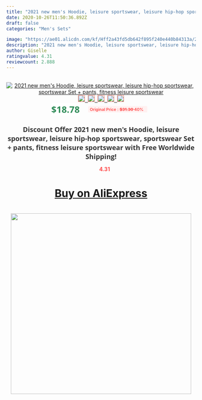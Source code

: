 ```yaml
---
title: "2021 new men's Hoodie, leisure sportswear, leisure hip-hop sportswear, sportswear Set + pants, fitness leisure sportswear"
date: 2020-10-26T11:50:36.892Z
draft: false
categories: "Men's Sets"

image: "https://ae01.alicdn.com/kf/Hff2a43fd5db642f895f240e440b84313a/2021-new-men-s-Hoodie-leisure-sportswear-leisure-hip-hop-sportswear-sportswear-Set-pants-fitness-leisure.jpg"
description: "2021 new men's Hoodie, leisure sportswear, leisure hip-hop sportswear, sportswear Set + pants, fitness leisure sportswear"
author: Giselle
ratingvalue: 4.31
reviewcount: 2.888
---
```

<br>
<div style="text-align: center;">
<a href="https://s.click.aliexpress.com/e/_A3DqT7" target="_blank" rel="nofollow noopener noreferrer"><img alt="2021 new men's Hoodie, leisure sportswear, leisure hip-hop sportswear, sportswear Set + pants, fitness leisure sportswear" class="magnifier-image" src="https://ae01.alicdn.com/kf/Hff2a43fd5db642f895f240e440b84313a/2021-new-men-s-Hoodie-leisure-sportswear-leisure-hip-hop-sportswear-sportswear-Set-pants-fitness-leisure.jpg_640x640.jpg">
<br>
<img style="border:1px solid salmon" src="https://ae01.alicdn.com/kf/Hff2a43fd5db642f895f240e440b84313a/2021-new-men-s-Hoodie-leisure-sportswear-leisure-hip-hop-sportswear-sportswear-Set-pants-fitness-leisure.jpg_120x120.jpg">&nbsp;&nbsp;<img style="border:1px solid salmon" src="https://ae01.alicdn.com/kf/Hfe5f7d89ce3a4cd48c4c3705f908f4d24/2021-new-men-s-Hoodie-leisure-sportswear-leisure-hip-hop-sportswear-sportswear-Set-pants-fitness-leisure.jpg_120x120.jpg">&nbsp;&nbsp;<img style="border:1px solid salmon" src="https://ae01.alicdn.com/kf/H16187f97322d47f38bf9c41b31869173r/2021-new-men-s-Hoodie-leisure-sportswear-leisure-hip-hop-sportswear-sportswear-Set-pants-fitness-leisure.jpg_120x120.jpg">&nbsp;&nbsp;<img style="border:1px solid salmon" src="https://ae01.alicdn.com/kf/H68f3ae747cda4ed0a91fb734b8c93cc8C/2021-new-men-s-Hoodie-leisure-sportswear-leisure-hip-hop-sportswear-sportswear-Set-pants-fitness-leisure.jpg_120x120.jpg">&nbsp;&nbsp;<img style="border:1px solid salmon" src="https://ae01.alicdn.com/kf/Hac060f54f48a4c25b8becc1d028dcd7b5/2021-new-men-s-Hoodie-leisure-sportswear-leisure-hip-hop-sportswear-sportswear-Set-pants-fitness-leisure.jpg_120x120.jpg"></a></div><br0>
<div style="text-align: center;"><span style="background-color: white; border: 0px; box-sizing: border-box; color: seagreen; display: inline-block; font-family: &quot;open sans&quot; , &quot;arial&quot; , &quot;helvetica&quot; , sans-serif , &quot;heiti&quot;; font-size: 24px; font-stretch: inherit; font-weight: 700; line-height: inherit; margin: 0px 10px 0px 0px; padding: 0px; vertical-align: middle;">$18.78 </span>
<span style="background: rgb(255 , 241 , 241); border-radius: 3px; border: 0px; box-sizing: border-box; color: #ff4747; display: inline-block; font-family: inherit; font-size: 12px; font-stretch: inherit; font-style: inherit; font-variant: inherit; font-weight: 600; line-height: inherit; margin: 0px; padding: 2px 5px; transform: scale(0.9); vertical-align: middle;">Original Price : <b style="text-decoration: line-through;">$31.30 </b> 40%&nbsp;&nbsp;</span></div>
<h1 style="color: #333333; display: inline-block; font-family: &quot;open sans&quot; , &quot;arial&quot; , &quot;helvetica&quot; , sans-serif , &quot;heiti&quot;; font-size: 18px; font-stretch: inherit; font-weight: 700; text-align: center;">Discount Offer 2021 new men's Hoodie, leisure sportswear, leisure hip-hop sportswear, sportswear Set + pants, fitness leisure sportswear with Free Worldwide Shipping!</h1>
<div style="color: #ff4747; text-align: center;">
<img src="https://4.bp.blogspot.com/-M0ZcTcb-5uY/XleCXlxnR4I/AAAAAAAAAEc/OrjgMkXV1oMQFaCRZj5HQwOCBcu3w1FegCPcBGAYYCw/s1600/star.png" style="height: 15px;">&nbsp;<b>4.31</b></div>
<div class="button_cont" align="center"><a class="buynow_a" href="https://s.click.aliexpress.com/e/_A3DqT7" target="_blank" rel="nofollow noopener noreferrer"><H1>Buy on AliExpress</H1></a></div><br>
<div class="separator" style="clear: both; text-align: center;">
<img src="https://lh3.googleusercontent.com/-pTy5HemUv9M/XlePHvY0dAI/AAAAAAAAAE4/0nX5iRUoIWY8eMW9Dpxeirr157OZliDIgCLcBGAsYHQ/s1600/badge.gif" width="480">
</div>
